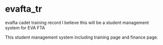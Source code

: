 # evafta_tr
evafta cadet training record
I believe this will be a student management system for EVA FTA

This student management system including training page and finance page.
